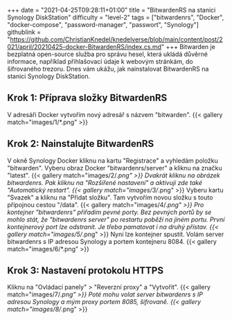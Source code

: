 +++
date = "2021-04-25T09:28:11+01:00"
title = "BitwardenRS na stanici Synology DiskStation"
difficulty = "level-2"
tags = ["bitwardenrs", "Docker", "docker-compose", "password-manager", "passwort", "Synology"]
githublink = "https://github.com/ChristianKnedel/knedelverse/blob/main/content/post/2021/april/20210425-docker-BitwardenRS/index.cs.md"
+++
Bitwarden je bezplatná open-source služba pro správu hesel, která ukládá důvěrné informace, například přihlašovací údaje k webovým stránkám, do šifrovaného trezoru. Dnes vám ukážu, jak nainstalovat BitwardenRS na stanici Synology DiskStation.
## Krok 1: Příprava složky BitwardenRS
V adresáři Docker vytvořím nový adresář s názvem "bitwarden".
{{< gallery match="images/1/*.png" >}}

## Krok 2: Nainstalujte BitwardenRS
V okně Synology Docker kliknu na kartu "Registrace" a vyhledám položku "bitwarden". Vyberu obraz Docker "bitwardenrs/server" a kliknu na značku "latest".
{{< gallery match="images/2/*.png" >}}
Dvakrát kliknu na obrázek bitwardenrs. Pak kliknu na "Rozšířené nastavení" a aktivuji zde také "Automatický restart".
{{< gallery match="images/3/*.png" >}}
Vyberu kartu "Svazek" a kliknu na "Přidat složku". Tam vytvořím novou složku s touto přípojnou cestou "/data".
{{< gallery match="images/4/*.png" >}}
Pro kontejner "bitwardenrs" přiřadím pevné porty. Bez pevných portů by se mohlo stát, že "bitwardenrs server" po restartu poběží na jiném portu. První kontejnerový port lze odstranit. Je třeba pamatovat i na druhý přístav.
{{< gallery match="images/5/*.png" >}}
Nyní lze kontejner spustit. Volám server bitwardenrs s IP adresou Synology a portem kontejneru 8084.
{{< gallery match="images/6/*.png" >}}

## Krok 3: Nastavení protokolu HTTPS
Kliknu na "Ovládací panely" > "Reverzní proxy" a "Vytvořit".
{{< gallery match="images/7/*.png" >}}
Poté mohu volat server bitwardenrs s IP adresou Synology a mým proxy portem 8085, šifrovaně.
{{< gallery match="images/8/*.png" >}}